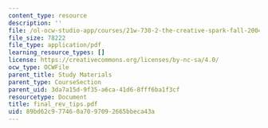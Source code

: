 ```yaml
---
content_type: resource
description: ''
file: /ol-ocw-studio-app/courses/21w-730-2-the-creative-spark-fall-2004/89bd62c977460a7097092665bbeca43a_final_rev_tips.pdf
file_size: 78222
file_type: application/pdf
learning_resource_types: []
license: https://creativecommons.org/licenses/by-nc-sa/4.0/
ocw_type: OCWFile
parent_title: Study Materials
parent_type: CourseSection
parent_uid: 3da7a15d-9f35-a6ca-41d6-8fff6ba1f3cf
resourcetype: Document
title: final_rev_tips.pdf
uid: 89bd62c9-7746-0a70-9709-2665bbeca43a
---
```


